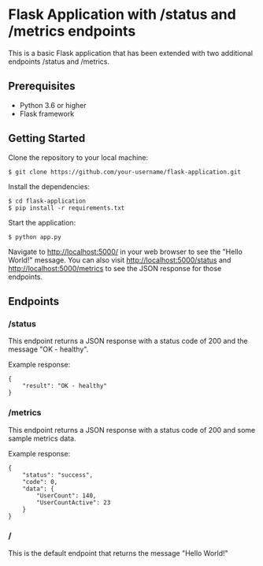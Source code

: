 <!DOCTYPE html>
<html>
<body>
	<h1>Flask Application with /status and /metrics endpoints</h1>
	<p>This is a basic Flask application that has been extended with two additional endpoints /status and /metrics.</p>
	<h2>Prerequisites</h2>
	<ul>
		<li>Python 3.6 or higher</li>
		<li>Flask framework</li>
	</ul>
	<h2>Getting Started</h2>
	<p>Clone the repository to your local machine:</p>
	<pre><code>$ git clone https://github.com/your-username/flask-application.git</code></pre>
	<p>Install the dependencies:</p>
	<pre><code>$ cd flask-application
$ pip install -r requirements.txt</code></pre>
	<p>Start the application:</p>
	<pre><code>$ python app.py</code></pre>
	<p>Navigate to <a href="http://localhost:5000/">http://localhost:5000/</a> in your web browser to see the "Hello World!" message. You can also visit <a href="http://localhost:5000/status">http://localhost:5000/status</a> and <a href="http://localhost:5000/metrics">http://localhost:5000/metrics</a> to see the JSON response for those endpoints.</p>
	<h2>Endpoints</h2>
	<h3>/status</h3>
	<p>This endpoint returns a JSON response with a status code of 200 and the message "OK - healthy".</p>
	<p>Example response:</p>
	<pre><code>{
    "result": "OK - healthy"
}</code></pre>
	<h3>/metrics</h3>
	<p>This endpoint returns a JSON response with a status code of 200 and some sample metrics data.</p>
	<p>Example response:</p>
	<pre><code>{
    "status": "success",
    "code": 0,
    "data": {
        "UserCount": 140,
        "UserCountActive": 23
    }
}</code></pre>
	<h3>/</h3>
	<p>This is the default endpoint that returns the message "Hello World!"</p>
</body>
</html>
